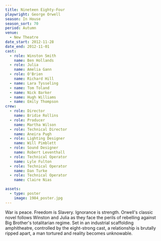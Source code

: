 ```yaml
---
title: Nineteen Eighty-Four
playwright: George Orwell
season: In House
season_sort: 70
period: Autumn
venue:
  - New Theatre
date_start: 2012-11-28
date_end: 2012-11-01
cast:
  - role: Winston Smith
    name: Ben Hollands
  - role: Julia
    name: Amelia Gann
  - role: O'Brien
    name: Richard Hill
  - name: Lara Tysseling
  - name: Tom Toland
  - name: Nick Barker
  - name: Hugh Williams
  - name: Emily Thompson
crew:
  - role: Director
    name: Bridie Rollins
  - role: Producer
    name: Martha Wilson
  - role: Technical Director
    name: Aneira Pugh
  - role: Lighting Designer
    name: Will Pimblett
  - role: Sound Designer
    name: Robert Leventhall
  - role: Technical Operator
    name: Lyle Fulton
  - role: Technical Operator
    name: Dan Turke
  - role: Technical Operator
    name: Claire Nias

assets:
  - type: poster
    image: 1984_poster.jpg
---
```


War is peace. Freedom is Slavery. Ignorance is strength. Orwell's classic novel follows Winston and Julia as they face the perils of rebelling against Big Brother's totalitarian regime. Set in an industrial scaffolding amphitheatre, controlled by the eight-strong cast, a relationship is brutally ripped apart, a man tortured and reality becomes unknowable.
